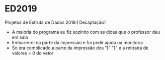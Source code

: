 # ED2019
Projetos de Estruta de Dados 2019.1
Decaptação1
- A maioria do programa eu fiz sozinho com as dicas que o professor deu em sala
- Embarrerei na parte da impressão e fui pedir ajuda na monitoria
- So era complicado a parte da impressão dos "[" "]" e a retirada de valores = 0 do vetor
